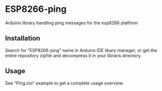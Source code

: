 # ESP8266-ping
Arduino library handling ping messages for the esp8266 platform

## Installation
Search for "ESP8266-ping" name in Arduino IDE libary manager, or get the entire repository zipfile and decompress it in your libraris directory.

## Usage
See "Ping.ino" example to get a complete usage overview.